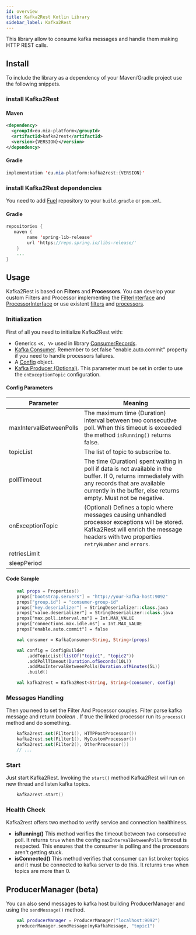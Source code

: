 ```yaml
---
id: overview
title: Kafka2Rest Kotlin Library
sidebar_label: Kafka2Rest
---
```


This library allow to consume kafka messages and handle them making HTTP REST calls.

## Install

To include the library as a dependency of your Maven/Gradle project use the following snippets.

### install Kafka2Rest

#### Maven

```xml
<dependency>
  <groupId>eu.mia-platform</groupId>
  <artifactId>kafka2rest</artifactId>
  <version>{VERSION}</version>
</dependency>
```

#### Gradle

```java
implementation 'eu.mia-platform:kafka2rest:{VERSION}'
```

### install Kafka2Rest dependencies

You need to add [Fuel](https://github.com/kittinunf/fuel) repository to your `build.gradle` or `pom.xml`.

#### Gradle

```java
repositories {
   maven {
        name 'spring-lib-release'
        url 'https://repo.spring.io/libs-release/'
    }
    ...
}
```

## Usage

Kafka2Rest is based on **Filters** and **Processors**. You can develop your custom Filters and Processor implementing the [FilterInterface](https://git.tools.mia-platform.eu/platform/libraries/kafka2rest/blob/master/src/main/kotlin/eu/miaplatform/kafka2rest/interfaces/FilterInterface.kt) and [ProcessorInterface](https://git.tools.mia-platform.eu/platform/libraries/kafka2rest/blob/master/src/main/kotlin/eu/miaplatform/kafka2rest/interfaces/ProcessorInterface.kt) or use existent [filters](https://git.tools.mia-platform.eu/platform/libraries/kafka2rest/tree/master/src/main/kotlin/eu/miaplatform/kafka2rest/filters) and [processors](https://git.tools.mia-platform.eu/platform/libraries/kafka2rest/tree/master/src/main/kotlin/eu/miaplatform/kafka2rest/processors).

### Initialization

First of all you need to initialize Kafka2Rest with:

* Generics `<K, V>` used in library [ConsumerRecords](https://kafka.apache.org/11/javadoc/org/apache/kafka/clients/consumer/ConsumerRecords.html).
* [Kafka Consumer](https://kafka.apache.org/20/javadoc/org/apache/kafka/clients/consumer/Consumer.html). Remember to set false "enable.auto.commit" property if you need to handle processors failures.
* A [Config](https://git.tools.mia-platform.eu/platform/libraries/kafka2rest/blob/master/src/main/kotlin/eu/miaplatform/kafka2rest/config/ConfigBuilder.kt) object.
* [Kafka Producer (Optional)](https://kafka.apache.org/20/javadoc/org/apache/kafka/clients/producer/Producer.html). This parameter must be set in order to use the `onExceptionTopic` configuration.

#### Config Parameters

| Parameter               | Meaning                                                                                                                                                                                                            |
| ----------------------- | ------------------------------------------------------------------------------------------------------------------------------------------------------------------------------------------------------------------ |
| maxIntervalBetweenPolls | The maximum time (Duration) interval between two consecutive poll. When this timeout is exceeded the method `isRunning()` returns false.                                                                           |
| topicList               | The list of topic to subscribe to.                                                                                                                                                                                 |
| pollTimeout             | The time (Duration) spent waiting in poll if data is not available in the buffer. If 0, returns immediately with any records that are available currently in the buffer, else returns empty. Must not be negative. |
| onExceptionTopic        | (Optional) Defines a topic where messages causing unhandled processor exceptions will be stored. Kafka2Rest will enrich the message headers with two properties `retryNumber` and `errors`.                        |
| retriesLimit            |                                                                                                                                                                                                                    |
| sleepPeriod             |                                                                                                                                                                                                                    |

#### Code Sample

```kotlin
    val props = Properties()
    props["bootstrap.servers"] = "http://your-kafka-host:9092"
    props["group.id"] = "consumer-group-id"
    props["key.deserializer"] = StringDeserializer::class.java
    props["value.deserializer"] = StringDeserializer::class.java
    props["max.poll.interval.ms"] = Int.MAX_VALUE
    props["connections.max.idle.ms"] = Int.MAX_VALUE
    props["enable.auto.commit"] = false

    val consumer = KafkaConsumer<String, String>(props)

    val config = ConfigBuilder
        .addTopicList(listOf("topic1", "topic2"))
        .addPollTimeout(Duration.ofSeconds(10L))
        .addMaxIntervalBetweenPolls(Duration.ofMinutes(5L))
        .build()

    val kafka2rest = Kafka2Rest<String, String>(consumer, config)
```

### Messages Handling

Then you need to set the Filter And Processor couples. Filter parse kafka message and return _boolean_ .
If true the linked processor run its `process()` method and do something.

```kotlin
    kafka2rest.set(Filter1(), HTTPPostProcessor())
    kafka2rest.set(Filter1(), MyCustomProcessor())
    kafka2rest.set(Filter2(), OtherProcessor())
    // ...
```

### Start

Just start Kafka2Rest. Invoking the `start()` method Kafka2Rest will run on new thread and listen kafka topics.

```kotlin
    kafka2rest.start()
```

### Health Check

Kafka2rest offers two method to verify service and connection healthiness.

- **isRunning()** This method verifies the timeout between two consecutive poll. It returns `true` when the config `maxIntervalBetweenPolls` timeout is respected. This ensures that the consumer is polling and the processors aren't getting stuck.
- **isConnected()** This method verifies that consumer can list broker topics and it must be connected to kafka server to do this. It returns `true` when topics are more than 0.

## ProducerManager (beta)

You can also send messages to kafka host building ProducerManager and using the `sendMessage()` method.

```kotlin
    val producerManager = ProducerManager("localhost:9092")
    producerManager.sendMessage(myKafkaMessage, "topic1")
```
